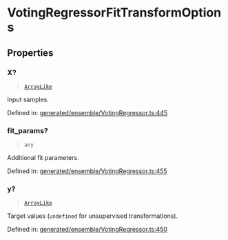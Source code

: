 # VotingRegressorFitTransformOptions

## Properties

### X?

> [`ArrayLike`](../types/ArrayLike.md)

Input samples.

Defined in:  [generated/ensemble/VotingRegressor.ts:445](https://github.com/transitive-bullshit/scikit-learn-ts/blob/122b3c0/packages/sklearn/src/generated/ensemble/VotingRegressor.ts#L445)

### fit\_params?

> `any`

Additional fit parameters.

Defined in:  [generated/ensemble/VotingRegressor.ts:455](https://github.com/transitive-bullshit/scikit-learn-ts/blob/122b3c0/packages/sklearn/src/generated/ensemble/VotingRegressor.ts#L455)

### y?

> [`ArrayLike`](../types/ArrayLike.md)

Target values (`undefined` for unsupervised transformations).

Defined in:  [generated/ensemble/VotingRegressor.ts:450](https://github.com/transitive-bullshit/scikit-learn-ts/blob/122b3c0/packages/sklearn/src/generated/ensemble/VotingRegressor.ts#L450)
